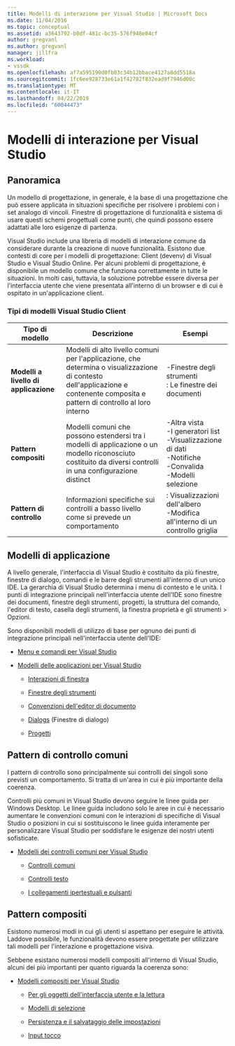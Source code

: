 ```yaml
---
title: Modelli di interazione per Visual Studio | Microsoft Docs
ms.date: 11/04/2016
ms.topic: conceptual
ms.assetid: a3643792-b0df-481c-bc35-576f948e04cf
author: gregvanl
ms.author: gregvanl
manager: jillfra
ms.workload:
- vssdk
ms.openlocfilehash: af7a595190d0fb03c34b12bbace4127a8dd5518a
ms.sourcegitcommit: 1fc6ee928733e61a1f42782f832ead9f7946d00c
ms.translationtype: MT
ms.contentlocale: it-IT
ms.lasthandoff: 04/22/2019
ms.locfileid: "60044473"
---
```

# <a name="interaction-patterns-for-visual-studio"></a>Modelli di interazione per Visual Studio
## <a name="overview"></a>Panoramica
 Un modello di progettazione, in generale, è la base di una progettazione che può essere applicata in situazioni specifiche per risolvere i problemi con i set analogo di vincoli. Finestre di progettazione di funzionalità e sistema di usare questi schemi progettuali come punti, che quindi possono essere adattati alle loro esigenze di partenza.

 Visual Studio include una libreria di modelli di interazione comune da considerare durante la creazione di nuove funzionalità. Esistono due contesti di core per i modelli di progettazione: Client (devenv) di Visual Studio e Visual Studio Online. Per alcuni problemi di progettazione, è disponibile un modello comune che funziona correttamente in tutte le situazioni. In molti casi, tuttavia, la soluzione potrebbe essere diversa per l'interfaccia utente che viene presentata all'interno di un browser e di cui è ospitato in un'applicazione client.

### <a name="visual-studio-client-pattern-types"></a>Tipi di modelli Visual Studio Client

|Tipo di modello|Descrizione|Esempi|
|------------------|-----------------|--------------|
|**Modelli a livello di applicazione**|Modelli di alto livello comuni per l'applicazione, che determina o visualizzazione di contesto dell'applicazione e contenente composita e pattern di controllo al loro interno|-Finestre degli strumenti<br />: Le finestre dei documenti|
|**Pattern compositi**|Modelli comuni che possono estendersi tra i modelli di applicazione o un modello riconosciuto costituito da diversi controlli in una configurazione distinct|-Altra vista<br />-I generatori list<br />-Visualizzazione di dati<br />-Notifiche<br />-Convalida<br />-Modelli selezione|
|**Pattern di controllo**|Informazioni specifiche sui controlli a basso livello come si prevede un comportamento|: Visualizzazioni dell'albero<br />-Modifica all'interno di un controllo griglia|

## <a name="application-patterns"></a>Modelli di applicazione
 A livello generale, l'interfaccia di Visual Studio è costituito da più finestre, finestre di dialogo, comandi e le barre degli strumenti all'interno di un unico IDE. La gerarchia di Visual Studio determina i menu di contesto e le unità. I punti di integrazione principali nell'interfaccia utente dell'IDE sono finestre dei documenti, finestre degli strumenti, progetti, la struttura del comando, l'editor di testo, casella degli strumenti, la finestra proprietà e gli strumenti > Opzioni.

 Sono disponibili modelli di utilizzo di base per ognuno dei punti di integrazione principali nell'interfaccia utente dell'IDE:

- [Menu e comandi per Visual Studio](../../extensibility/ux-guidelines/menus-and-commands-for-visual-studio.md)

- [Modelli delle applicazioni per Visual Studio](../../extensibility/ux-guidelines/application-patterns-for-visual-studio.md)

    - [Interazioni di finestra](../../extensibility/ux-guidelines/application-patterns-for-visual-studio.md#BKMK_WindowInteractions)

    - [Finestre degli strumenti](../../extensibility/ux-guidelines/application-patterns-for-visual-studio.md#BKMK_ToolWindows)

    - [Convenzioni dell'editor di documento](../../extensibility/ux-guidelines/application-patterns-for-visual-studio.md#BKMK_DocumentEditorConventions)

    - [Dialogs](../../extensibility/ux-guidelines/application-patterns-for-visual-studio.md#BKMK_Dialogs) (Finestre di dialogo)

    - [Progetti](../../extensibility/ux-guidelines/application-patterns-for-visual-studio.md#BKMK_Projects)

## <a name="common-control-patterns"></a>Pattern di controllo comuni
 I pattern di controllo sono principalmente sui controlli dei singoli sono previsti un comportamento. Si tratta di un'area in cui è più importante della coerenza.

 Controlli più comuni in Visual Studio devono seguire le linee guida per Windows Desktop. Le linee guida includono solo le aree in cui è necessario aumentare le convenzioni comuni con le interazioni di specifiche di Visual Studio o posizioni in cui si sostituiscono le linee guida interamente per personalizzare Visual Studio per soddisfare le esigenze dei nostri utenti sofisticate.

- [Modelli dei controlli comuni per Visual Studio](../../extensibility/ux-guidelines/common-control-patterns-for-visual-studio.md)

    - [Controlli comuni](../../extensibility/ux-guidelines/common-control-patterns-for-visual-studio.md#BKMK_CommonControls)

    - [Controlli testo](../../extensibility/ux-guidelines/common-control-patterns-for-visual-studio.md#BKMK_TextControls)

    - [I collegamenti ipertestuali e pulsanti](../../extensibility/ux-guidelines/common-control-patterns-for-visual-studio.md#BKMK_ButtonsAndHyperlinks)

## <a name="composite-patterns"></a>Pattern compositi
 Esistono numerosi modi in cui gli utenti si aspettano per eseguire le attività. Laddove possibile, le funzionalità devono essere progettate per utilizzare tali modelli per l'interazione e progettazione visiva.

 Sebbene esistano numerosi modelli compositi all'interno di Visual Studio, alcuni dei più importanti per quanto riguarda la coerenza sono:

- [Modelli compositi per Visual Studio](../../extensibility/ux-guidelines/composite-patterns-for-visual-studio.md)

    - [Per gli oggetti dell'interfaccia utente e la lettura](../../extensibility/ux-guidelines/composite-patterns-for-visual-studio.md#BKMK_OnObjectUI)

    - [Modelli di selezione](../../extensibility/ux-guidelines/composite-patterns-for-visual-studio.md#BKMK_SelectionModels)

    - [Persistenza e il salvataggio delle impostazioni](../../extensibility/ux-guidelines/composite-patterns-for-visual-studio.md#BKMK_PersistenceAndSavingSettings)

    - [Input tocco](../../extensibility/ux-guidelines/composite-patterns-for-visual-studio.md#BKMK_TouchInput)